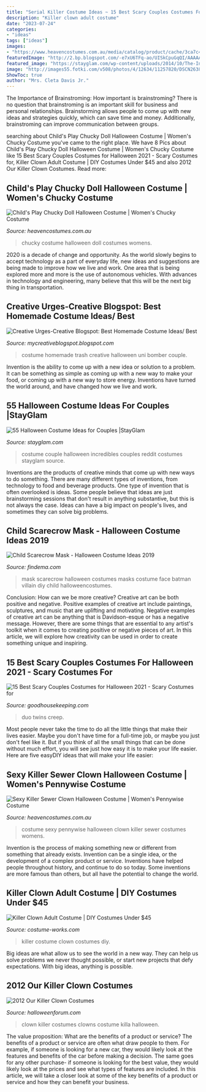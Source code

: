 ```yaml
---
title: "Serial Killer Costume Ideas ~ 15 Best Scary Couples Costumes For Halloween 2021"
description: "Killer clown adult costume"
date: "2023-07-24"
categories:
- "ideas"
tags: ["ideas"]
images:
- "https://www.heavencostumes.com.au/media/catalog/product/cache/3ca7c4de79fd9294a778cbfdebc9dde4/l/e/lega-86830-killer-sewer-clown-sexy-pennywise-it-womens-inspired-fancy-dress-halloween-costume-alternate-front-image-1200.jpg"
featuredImage: "http://2.bp.blogspot.com/-e7xU6TFq-ao/UISkCpuGqQI/AAAAAAAAJ3k/DLOwI0CVLuQ/s1600/DSC_0032.JPG"
featured_image: "https://stayglam.com/wp-content/uploads/2014/10/The-Incredibles-Couple-Halloween-Costume.jpg"
image: "http://images55.fotki.com/v508/photos/4/12634/11257820/DSCN2638-vi.jpg"
ShowToc: true
author: "Mrs. Cleta Davis Jr."
---
```



The Importance of Brainstroming: How important is brainstroming?
There is no question that brainstroming is an important skill for business and personal relationships. Brainstorming allows people to come up with new ideas and strategies quickly, which can save time and money. Additionally, brainstroming can improve communication between groups.

	

		
searching about Child&#039;s Play Chucky Doll Halloween Costume | Women&#039;s Chucky Costume you've came to the right place. We have 8 Pics about Child&#039;s Play Chucky Doll Halloween Costume | Women&#039;s Chucky Costume like 15 Best Scary Couples Costumes for Halloween 2021 - Scary Costumes for, Killer Clown Adult Costume | DIY Costumes Under $45 and also 2012 Our Killer Clown Costumes. Read more:
		
    
## Child&#039;s Play Chucky Doll Halloween Costume | Women&#039;s Chucky Costume

<img loading=lazy src="https://www.heavencostumes.com.au/media/catalog/product/cache/3ca7c4de79fd9294a778cbfdebc9dde4/s/m/smf-39099-chucky-red-blue-womens-halloween-fancy-dress-costume-image-2-1200.jpg" onerror="this.onerror=null;this.src='https://tse4.mm.bing.net/th?id=OIP.aZIREs8_wK7bP6OrBPe6KQHaKA&amp;pid=15.1';" alt="Child&#039;s Play Chucky Doll Halloween Costume | Women&#039;s Chucky Costume">

_Source: heavencostumes.com.au_

>chucky costume halloween doll costumes womens. 

	

2020 is a decade of change and opportunity. As the world slowly begins to accept technology as a part of everyday life, new ideas and suggestions are being made to improve how we live and work. One area that is being explored more and more is the use of autonomous vehicles. With advances in technology and engineering, many believe that this will be the next big thing in transportation.

    
## Creative Urges-Creative Blogspot: Best Homemade Costume Ideas/ Best

<img loading=lazy src="http://2.bp.blogspot.com/-e7xU6TFq-ao/UISkCpuGqQI/AAAAAAAAJ3k/DLOwI0CVLuQ/s1600/DSC_0032.JPG" onerror="this.onerror=null;this.src='https://tse3.mm.bing.net/th?id=OIP.7trlsXo6jMKR3KXfCnl1QQHaNS&amp;pid=15.1';" alt="Creative Urges-Creative Blogspot: Best Homemade Costume Ideas/ Best">

_Source: mycreativeblogspot.blogspot.com_

>costume homemade trash creative halloween uni bomber couple. 

	

Invention is the ability to come up with a new idea or solution to a problem. It can be something as simple as coming up with a new way to make your food, or coming up with a new way to store energy. Inventions have turned the world around, and have changed how we live and work.

    
## 55 Halloween Costume Ideas For Couples |StayGlam

<img loading=lazy src="https://stayglam.com/wp-content/uploads/2014/10/The-Incredibles-Couple-Halloween-Costume.jpg" onerror="this.onerror=null;this.src='https://tse4.mm.bing.net/th?id=OIP.E0LsDBCcW9EVNvHfOuexVwHaGt&amp;pid=15.1';" alt="55 Halloween Costume Ideas for Couples |StayGlam">

_Source: stayglam.com_

>costume couple halloween incredibles couples reddit costumes stayglam source. 

	

Inventions are the products of creative minds that come up with new ways to do something. There are many different types of inventions, from technology to food and beverage products. One type of invention that is often overlooked is ideas. Some people believe that ideas are just brainstorming sessions that don't result in anything substantive, but this is not always the case. Ideas can have a big impact on people's lives, and sometimes they can solve big problems.

    
## Child Scarecrow Mask - Halloween Costume Ideas 2019

<img loading=lazy src="http://findema.com/wp-content/uploads/2014/10/halloween_20147231.jpg" onerror="this.onerror=null;this.src='https://tse2.mm.bing.net/th?id=OIP.x0175SogYW1T-OnnWwPJPwHaKl&amp;pid=15.1';" alt="Child Scarecrow Mask - Halloween Costume Ideas 2019">

_Source: findema.com_

>mask scarecrow halloween costumes masks costume face batman villain diy child halloweencostumes. 

	

Conclusion: How can we be more creative?
Creative art can be both positive and negative. Positive examples of creative art include paintings, sculptures, and music that are uplifting and motivating. Negative examples of creative art can be anything that is Davidson-esque or has a negative message. However, there are some things that are essential to any artist's toolkit when it comes to creating positive or negative pieces of art. In this article, we will explore how creativity can be used in order to create something unique and inspiring.

    
## 15 Best Scary Couples Costumes For Halloween 2021 - Scary Costumes For

<img loading=lazy src="https://hips.hearstapps.com/hmg-prod.s3.amazonaws.com/images/scary-couples-costumes-the-shining-twins-1594752530.png?crop=1xw:1xh;center,top&amp;resize=480:*" onerror="this.onerror=null;this.src='https://tse3.mm.bing.net/th?id=OIP.DIBT_mP_Cp1b25qAuRwT0gAAAA&amp;pid=15.1';" alt="15 Best Scary Couples Costumes for Halloween 2021 - Scary Costumes for">

_Source: goodhousekeeping.com_

>duo twins creep. 

	

Most people never take the time to do all the little things that make their lives easier. Maybe you don't have time for a full-time job, or maybe you just don't feel like it. But if you think of all the small things that can be done without much effort, you will see just how easy it is to make your life easier. Here are five easyDIY ideas that will make your life easier: 

    
## Sexy Killer Sewer Clown Halloween Costume | Women&#039;s Pennywise Costume

<img loading=lazy src="https://www.heavencostumes.com.au/media/catalog/product/cache/3ca7c4de79fd9294a778cbfdebc9dde4/l/e/lega-86830-killer-sewer-clown-sexy-pennywise-it-womens-inspired-fancy-dress-halloween-costume-alternate-front-image-1200.jpg" onerror="this.onerror=null;this.src='https://tse2.mm.bing.net/th?id=OIP.c4LckY4A2pJTpg4RjrrCZwHaKA&amp;pid=15.1';" alt="Sexy Killer Sewer Clown Halloween Costume | Women&#039;s Pennywise Costume">

_Source: heavencostumes.com.au_

>costume sexy pennywise halloween clown killer sewer costumes womens. 

	

Invention is the process of making something new or different from something that already exists. Invention can be a single idea, or the development of a complex product or service. Inventions have helped people throughout history, and continue to do so today. Some inventions are more famous than others, but all have the potential to change the world.

    
## Killer Clown Adult Costume | DIY Costumes Under $45

<img loading=lazy src="https://photos.costume-works.com/full/killer_clown2.jpg" onerror="this.onerror=null;this.src='https://tse1.mm.bing.net/th?id=OIP.5VV8AcacdOZOkRqXviwobQHaJ3&amp;pid=15.1';" alt="Killer Clown Adult Costume | DIY Costumes Under $45">

_Source: costume-works.com_

>killer costume clown costumes diy. 

	

Big ideas are what allow us to see the world in a new way. They can help us solve problems we never thought possible, or start new projects that defy expectations. With big ideas, anything is possible.

    
## 2012 Our Killer Clown Costumes

<img loading=lazy src="http://images55.fotki.com/v508/photos/4/12634/11257820/DSCN2638-vi.jpg" onerror="this.onerror=null;this.src='https://tse4.mm.bing.net/th?id=OIP.qBkeHnyiyEL1qWRKDos24QHaJ4&amp;pid=15.1';" alt="2012 Our Killer Clown Costumes">

_Source: halloweenforum.com_

>clown killer costumes clowns costume killa halloween. 

	

The value proposition: What are the benefits of a product or service?
The benefits of a product or service are often what draw people to them. For example, if someone is looking for a new car, they would likely look at the features and benefits of the car before making a decision. The same goes for any other purchase- if someone is looking for the best value, they would likely look at the prices and see what types of features are included. In this article, we will take a closer look at some of the key benefits of a product or service and how they can benefit your business.

